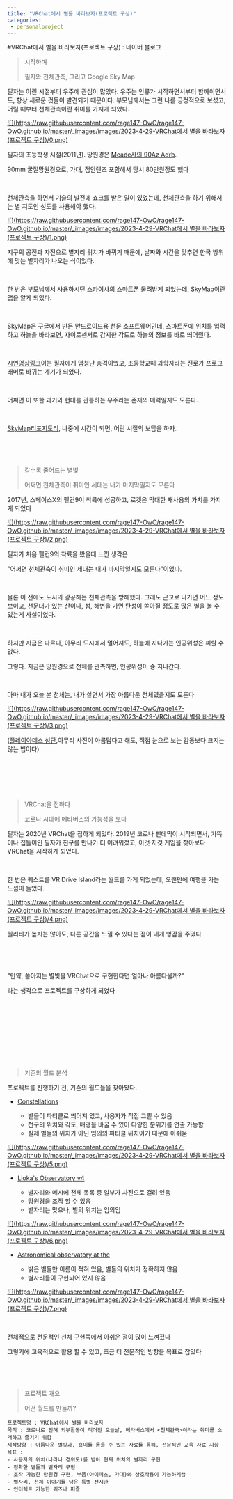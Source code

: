 ```yaml
---
title: "VRChat에서 별을 바라보자(프로젝트 구상)"
categories:
 - personalproject
---
```

#VRChat에서 별을 바라보자(프로젝트 구상) : 네이버 블로그








> 
> 시작하며
> 
> 
> 필자와 천체관측, 그리고 Google Sky Map
> 
> 
> 









필자는 어린 시절부터 우주에 관심이 많았다. 우주는 인류가 시작하면서부터 함께이면서도, 항상 새로운 것들이 발견되기 때문이다. 부모님께서는 그런 나를 긍정적으로 보셨고, 어릴 때부터 천체관측이란 취미를 가지게 되었다.





 



[![](https://raw.githubusercontent.com/rage147-OwO/rage147-OwO.github.io/master/_images/images/2023-4-29-VRChat에서 별을 바라보자(프로젝트 구상)/0.png)](#)








필자의 초등학생 시절(2011년). 망원경은 [Meade사의 90Az Adrb](https://usermanual.wiki/Meade/Meade90AzAdrbUsersManual398009.42402616). 

90mm 굴절망원경으로, 가대, 접안렌즈 포함해서 당시 80만원정도 했다

​

천체관측을 하면서 기술의 발전에 쇼크를 받은 일이 있었는데, 천체관측을 하기 위해서는 별 지도인 성도를 사용해야 했다.





 



[![](https://raw.githubusercontent.com/rage147-OwO/rage147-OwO.github.io/master/_images/images/2023-4-29-VRChat에서 별을 바라보자(프로젝트 구상)/1.png)](#)








지구의 공전과 자전으로 별자리 위치가 바뀌기 때문에, 날짜와 시간을 맞추면 한국 방위에 맞는 별자리가 나오는 식이었다.

​

한 번은 부모님께서 사용하시던 [스카이사의 스마트폰](https://namu.wiki/w/%EC%8A%A4%EC%B9%B4%EC%9D%B4%20%EC%9D%B4%EC%9E%90%EB%A5%B4) 물려받게 되었는데, SkyMap이란 앱을 알게 되었다.

​

SkyMap은 구글에서 만든 안드로이드용 천문 소프트웨어인데, 스마트폰에 위치를 입력하고 하늘을 바라보면, 자이로센서로 감지한 각도로 하늘의 정보를 바로 띄어줬다.

​

[시연영상링크](https://www.youtube.com/watch?v=p6znyx0gjb4)이는 필자에게 엄청난 충격이었고, 초등학교때 과학자라는 진로가 프로그래머로 바뀌는 계기가 되었다.

​

어쩌면 이 또한 과거와 현대를 관통하는 우주라는 존재의 매력일지도 모른다.

​

[SkyMap리포지토리](https://github.com/sky-map-team/stardroid), 나중에 시간이 되면, 어린 시절의 보답을 하자.​

​

​





 



> 
> 갈수록 줄어드는 별빛
> 
> 
> 어쩌면 천체관측이 취미인 세대는 내가 마지막일지도 모른다
> 
> 
> 









2017년, 스페이스X의 펠컨9이 착륙에 성공하고, 로켓은 막대한 재사용의 가치를 가지게 되었다





 



[![](https://raw.githubusercontent.com/rage147-OwO/rage147-OwO.github.io/master/_images/images/2023-4-29-VRChat에서 별을 바라보자(프로젝트 구상)/2.png)](#)








필자가 처음 펠컨9의 착륙을 봤을때 느낀 생각은

"어쩌면 천체관측이 취미인 세대는 내가 마지막일지도 모른다"이었다.

​

물론 이 전에도 도시의 광공해는 천체관측을 방해했다. 그래도 근교로 나가면 어느 정도 보이고, 천문대가 있는 산이나, 섬, 해변을 가면 탄성이 쏟아질 정도로 많은 별을 볼 수 있는게 사실이었다.

​

하지만 지금은 다르다, 아무리 도시에서 멀어져도, 하늘에 지나가는 인공위성은 피할 수 없다.

그렇다. 지금은 망원경으로 천체를 관측하면, 인공위성이 슝 지나간다.

​

아마 내가 오늘 본 천체는, 내가 살면서 가장 아름다운 천체였을지도 모른다





 



[![](https://raw.githubusercontent.com/rage147-OwO/rage147-OwO.github.io/master/_images/images/2023-4-29-VRChat에서 별을 바라보자(프로젝트 구상)/3.png)](#)








([플레이아데스 성단](https://starwalk.space/ko/news/m45-pleiades-star-cluster),아무리 사진이 아름답다고 해도, 직접 눈으로 보는 감동보다 크지는 않는 법이다)

​

​

​





 



> 
> VRChat을 접하다
> 
> 
> 코로나 시대에 메타버스의 가능성을 보다
> 
> 
> 









필자는 2020년 VRChat을 접하게 되었다. 2019년 코로나 팬데믹이 시작되면서, 가뜩이나 집돌이인 필자가 친구를 만나기 더 어려워졌고, 이것 저것 게임을 찾아보다 VRChat을 시작하게 되었다.

​

한 번은 퀘스트를 VR Drive Island라는 월드를 가게 되었는데, 오랜만에 여행을 가는 느낌이 들었다.





 



[![](https://raw.githubusercontent.com/rage147-OwO/rage147-OwO.github.io/master/_images/images/2023-4-29-VRChat에서 별을 바라보자(프로젝트 구상)/4.png)](#)








퀄리티가 높지는 않아도, 다른 공간을 느낄 수 있다는 점이 내게 영감을 주었다

​

​

"만약, 쏟아지는 별빛을 VRChat으로 구현한다면 얼마나 아름다울까?" 

라는 생각으로 프로젝트를 구상하게 되었다

​

​

​

​

​





 



> 
> 기존의 월드 분석
> 
> 
> 









프로젝트를 진행하기 전, 기존의 월드들을 찾아봤다.

* [Constellations](https://vrclist.com/world/6223)


	+ 별들이 파티클로 띄어져 있고, 사용자가 직접 그릴 수 있음
	+ 천구의 위치와 각도, 배경을 바꿀 수 있어 다양한 분위기를 연출 가능함
	+ 실제 별들의 위치가 아닌 임의의 파티클 위치이기 때문에 아쉬움





 



[![](https://raw.githubusercontent.com/rage147-OwO/rage147-OwO.github.io/master/_images/images/2023-4-29-VRChat에서 별을 바라보자(프로젝트 구상)/5.png)](#)








* [Lioka's Observatory v4](https://www.vrcw.net/world/detail/wrld_f5eb6092-004d-4c6b-ac42-5417288ae8ff)


	+ 별자리와 메시에 천체 목록 중 일부가 사진으로 걸려 있음
	+ 망원경을 조작 할 수 있음
	+ 별자리는 맞으나, 별의 위치는 임의임





 



[![](https://raw.githubusercontent.com/rage147-OwO/rage147-OwO.github.io/master/_images/images/2023-4-29-VRChat에서 별을 바라보자(프로젝트 구상)/6.png)](#)








* [Astronomical observatory at the](https://vrchat.com/home/world/wrld_c46802a1-0741-4465-ba4e-96a91fa707bb)


	+ 밝은 별들만 이름이 적혀 있음, 별들의 위치가 정확하지 않음
	+ 별자리들이 구현되어 있지 않음





 



[![](https://raw.githubusercontent.com/rage147-OwO/rage147-OwO.github.io/master/_images/images/2023-4-29-VRChat에서 별을 바라보자(프로젝트 구상)/7.png)](#)








​

전체적으로 전문적인 천체 구현쪽에서 아쉬운 점이 많이 느껴졌다 

그렇기에 교육적으로 활용 할 수 있고, 조금 더 전문적인 방향을 목표로 잡았다

​

​





 



> 
> 프로젝트 개요
> 
> 
> 어떤 월드를 만들까?
> 
> 
> 










```
프로젝트명 : VRChat에서 별을 바라보자
목적 : 코로나로 인해 외부활동이 적어진 오늘날, 메타버스에서 <천체관측>이라는 취미를 소개하고 즐기기 위함
제작방향 : ﻿아름다운 별빛과, 흥미를 돋을 수 있는 자료를 통해, 전문적인 교육 자료 지향
목표 : 
- 사용자의 위치(나라나 경위도)를 받아 현재 위치의 별자리 구현
- 정확한 별들과 별자리 구현
- 조작 가능한 망원경 구현, 부품(아이피스, 가대)와 상호작용이 가능하게끔
- 별자리, 천체 이야기를 담은 특별 전시관 
- 인터렉트 가능한 퀴즈나 퍼즐
```





 



​

​





 

